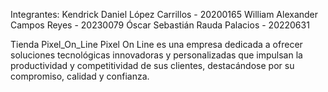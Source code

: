 Integrantes:
Kendrick Daniel López Carrillos - 20200165 
William Alexander Campos Reyes - 20230079
Óscar Sebastián Rauda Palacios - 20220631

Tienda Pixel_On_Line
Pixel On Line es una empresa dedicada a ofrecer soluciones tecnológicas
innovadoras y personalizadas que impulsan la productividad y competitividad 
de sus clientes, destacándose por su compromiso, calidad y confianza.
